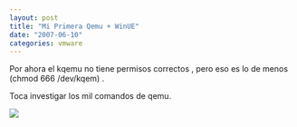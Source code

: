 ```yaml
---
layout: post
title: "Mi Primera Qemu + WinUE"
date: "2007-06-10"
categories: vmware
---
```


Por ahora el kqemu no tiene permisos correctos , pero eso es lo de menos (chmod 666 /dev/kqem) .

Toca investigar los mil comandos de qemu.

[![](images/qemufirefox.png)](https://sicotico.googlepages.com/qemufirefox.png)
